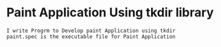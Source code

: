# Paint Application Using tkdir library
    I write Progrm to Develop paint Application using tkdir
    paint.spec is the executable file for Paint Application
    
